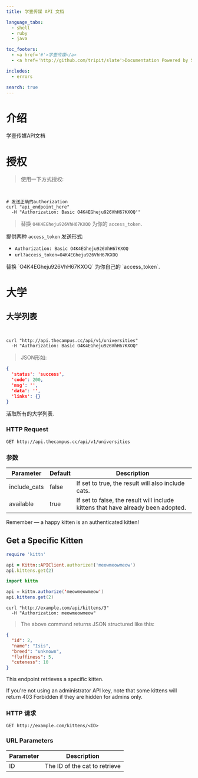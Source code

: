 ```yaml
---
title: 学壹传媒 API 文档

language_tabs:
  - shell
  - ruby
  - java

toc_footers:
  - <a href='#'>学壹传媒</a>
  - <a href='http://github.com/tripit/slate'>Documentation Powered by Slate</a>

includes:
  - errors

search: true
---
```


# 介绍

学壹传媒API文档

# 授权

> 使用一下方式授权:

```ruby
```

```java
```

```shell
# 发送正确的authorization
curl "api_endpoint_here"
  -H "Authorization: Basic O4K4EGheju926VhH67KXOQ'"
```

> 替换 `O4K4EGheju926VhH67KXOQ` 为你的 `access_token`.

提供两种 `access_token` 发送形式:

* `Authorization: Basic O4K4EGheju926VhH67KXOQ`
* `url?access_token=O4K4EGheju926VhH67KXOQ`

<aside class="notice">
替换 `O4K4EGheju926VhH67KXOQ` 为你自己的 `access_token`.
</aside>


# 大学

## 大学列表

```ruby
```

```java
```

```shell
curl "http://api.thecampus.cc/api/v1/universities"
  -H "Authorization: Basic O4K4EGheju926VhH67KXOQ"
```

> JSON形如:

```json
{
  'status': 'success',
  'code': 200,
  'msg': '',
  'data': '',
  'links': {}
}
```

活取所有的大学列表.

### HTTP Request

`GET http://api.thecampus.cc/api/v1/universities`

### 参数

Parameter | Default | Description
--------- | ------- | -----------
include_cats | false | If set to true, the result will also include cats.
available | true | If set to false, the result will include kittens that have already been adopted.

<aside class="success">
Remember — a happy kitten is an authenticated kitten!
</aside>

## Get a Specific Kitten

```ruby
require 'kittn'

api = Kittn::APIClient.authorize!('meowmeowmeow')
api.kittens.get(2)
```

```java
import kittn

api = kittn.authorize('meowmeowmeow')
api.kittens.get(2)
```

```shell
curl "http://example.com/api/kittens/3"
  -H "Authorization: meowmeowmeow"
```

> The above command returns JSON structured like this:

```json
{
  "id": 2,
  "name": "Isis",
  "breed": "unknown",
  "fluffiness": 5,
  "cuteness": 10
}
```

This endpoint retrieves a specific kitten.

<aside class="warning">If you're not using an administrator API key, note that some kittens will return 403 Forbidden if they are hidden for admins only.</aside>

### HTTP 请求

`GET http://example.com/kittens/<ID>`

### URL Parameters

Parameter | Description
--------- | -----------
ID | The ID of the cat to retrieve

